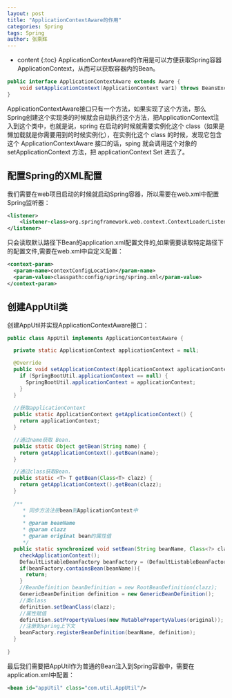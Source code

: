 ```yaml
---
layout: post
title: "ApplicationContextAware的作用"
categories: Spring
tags: Spring
author: 张乘辉
---
```


* content
{:toc}
ApplicationContextAware的作用是可以方便获取Spring容器ApplicationContext，从而可以获取容器内的Bean。

```java
public interface ApplicationContextAware extends Aware {
    void setApplicationContext(ApplicationContext var1) throws BeansException;
}
```

ApplicationContextAware接口只有一个方法，如果实现了这个方法，那么Spring创建这个实现类的时候就会自动执行这个方法，把ApplicationContext注入到这个类中，也就是说，spring 在启动的时候就需要实例化这个 class（如果是懒加载就是你需要用到的时候实例化），在实例化这个 class 的时候，发现它包含这个 ApplicationContextAware 接口的话，sping 就会调用这个对象的 setApplicationContext 方法，把 applicationContext Set 进去了。





## 配置Spring的XML配置

我们需要在web项目启动的时候就启动Spring容器，所以需要在web.xml中配置Spring监听器：

```xml
<listener>
	<listener-class>org.springframework.web.context.ContextLoaderListener</listener-class>
</listener>
```

只会读取默认路径下Bean的application.xml配置文件的,如果需要读取特定路径下的配置文件,需要在web.xml中自定义配置：

```xml
<context-param>
  <param-name>contextConfigLocation</param-name>
  <param-value>classpath:config/spring/spring.xml</param-value>
</context-param>
```

## 创建AppUtil类

创建AppUtil并实现ApplicationContextAware接口：

```java
public class AppUtil implements ApplicationContextAware {

  private static ApplicationContext applicationContext = null;

  @Override
  public void setApplicationContext(ApplicationContext applicationContext) throws BeansException {
    if (SpringBootUtil.applicationContext == null) {
      SpringBootUtil.applicationContext = applicationContext;
    }
  }
  
  //获取applicationContext
  public static ApplicationContext getApplicationContext() {
    return applicationContext;
  }

  //通过name获取 Bean.
  public static Object getBean(String name) {
    return getApplicationContext().getBean(name);
  }

  //通过class获取Bean.
  public static <T> T getBean(Class<T> clazz) {
    return getApplicationContext().getBean(clazz);
  }
  
  /**
     * 同步方法注册bean到ApplicationContext中
     *
     * @param beanName
     * @param clazz
     * @param original bean的属性值
     */
  public static synchronized void setBean(String beanName, Class<?> clazz, Map<String,Object> original) {
    checkApplicationContext();
    DefaultListableBeanFactory beanFactory = (DefaultListableBeanFactory) applicationContext.getAutowireCapableBeanFactory();
    if(beanFactory.containsBean(beanName)){
      return;
    }
    //BeanDefinition beanDefinition = new RootBeanDefinition(clazz);
    GenericBeanDefinition definition = new GenericBeanDefinition();
    //类class
    definition.setBeanClass(clazz);
    //属性赋值
    definition.setPropertyValues(new MutablePropertyValues(original));
    //注册到spring上下文
    beanFactory.registerBeanDefinition(beanName, definition);
  }
  
}
```

最后我们需要把AppUtil作为普通的Bean注入到Spring容器中，需要在application.xml中配置：

```xml
<bean id="appUtil" class="com.util.AppUtil"/>
```

